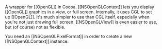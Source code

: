 

A wrapper for [[OpenGL]] in Cocoa. [[NSOpenGLContext]] lets you display [[OpenGL]] graphics in a view, or full screen. Internally, it uses CGL to set up [[OpenGL]]. It's much simpler to use than CGL itself, especially when you're not just drawing full screen. [[NSOpenGLView]] is even easier to use, but (of course) not as flexible.

You need an [[NSOpenGLPixelFormat]] in order to create a new [[NSOpenGLContext]] instance.